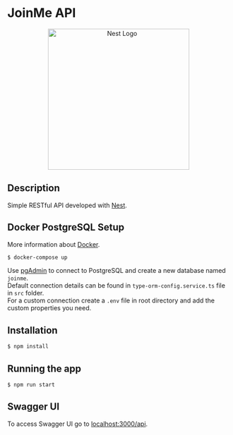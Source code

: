 # JoinMe API

<p align="center">
  <a href="http://nestjs.com/" target="blank"><img src="https://nestjs.com/img/logo_text.svg" width="320" alt="Nest Logo" /></a>
</p>

## Description

Simple RESTful API developed with [Nest](https://github.com/nestjs/nest).

## Docker PostgreSQL Setup

More information about [Docker](https://www.docker.com/).

```bash
$ docker-compose up
```

Use [pgAdmin](https://www.pgadmin.org/) to connect to PostgreSQL and create a new database named `joinme`.\
Default connection details can be found in `type-orm-config.service.ts` file in `src` folder.\
For a custom connection create a `.env` file in root directory and add the custom properties you need.

## Installation

```bash
$ npm install
```

## Running the app

```bash
$ npm run start
```

## Swagger UI

To access Swagger UI go to [localhost:3000/api](http://localhost:3000/api).
